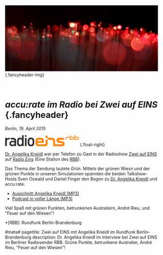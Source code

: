 ![](/img/accurate-bild-start.jpg) {.fancyheader-img}
# *<br />accu:rate im Radio bei Zwei&nbsp;auf&nbsp;EINS* {.fancyheader}

*Berlin, 19. April 2015*

[![Radio EINS Logo](img/associates/radio-eins-logo.png)](http://www.radioeins.de/ "Radio EINS") {.float-right}

[Dr. Angelika Kneidl](das-team#angelika-kneidl) war per Telefon zu Gast in der Radioshow [Zwei auf EINS](http://www.radioeins.de/archiv/podcast/zwei_auf_eins.htm) auf [Radio Eins](http://www.radioeins.de/) (Eine Station des [RBB](https://www.rbb-online.de/)).

Das Thema der Sendung lautete *Grün*.
Mittels der grünen Wiesn und der grünen Punkte in unseren Simulationen spannten die beiden Talkshow-Hosts Sven Oswald und Daniel Finger den Bogen zu [Dr. Angelika Kneidl](das-team#angelika-kneidl) und accu:rate.

- [Ausschnitt Angelika Kneidl (MP3)](/download/podcast-Zwei-auf-EINS-gruen-accu-rate.mp3)
- [Podcast in voller Länge (MP3)](http://media.rbb-online.de/rad/podcast/zwei_auf_eins/2a1_20150419_130100.mp3)

Viel Spaß mit grünen Punkten, betrunkenen Australiern, André Rieu, und "Feuer auf den Wiesen"!

*[RBB]: Rundfunk Berlin-Brandenburg

#meta#
pagetitle: Zwei auf EINS mit Angelika Kneidl im Rundfunk Berlin-Brandenburg
description: Dr. Angelika Kneidl im Interview bei Zwei auf EINS im Berliner Radiosender RBB. Grüne Punkte, betrunkene Australier, André Rieu, "Feuer auf den Wiesen"!

